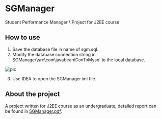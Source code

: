 # SGManager
Student Performance Manager \\ Project for J2EE course

## How to use
1. Save the database file in name of sgm.sql.
2. Modify the database connection string in SGManager\src\com\javabean\ConToMysql to the local database.

![pic](https://user-images.githubusercontent.com/54876578/111115976-4db68180-85a0-11eb-870c-95e75694727e.jpg)

3. Use IDEA to open the SGManager.iml file.

## About the project
A project written for J2EE course as an undergraduate, detailed report can be found in 
[SGManager.pdf](https://github.com/DreamWalker1412/SGManager/files/6139409/SGManager.pdf).
